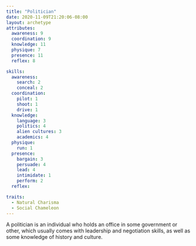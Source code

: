 ```yaml
---
title: "Politician"
date: 2020-11-09T21:20:06-08:00
layout: archetype
attributes:
  awareness: 9
  coordination: 9
  knowledge: 11
  physique: 7
  presence: 11
  reflex: 8

skills:
  awareness:
    search: 2
    conceal: 2
  coordination:
    pilot: 1
    shoot: 1
    drive: 1
  knowledge:
    language: 3
    politics: 4
    alien cultures: 3
    academics: 4
  physique:
    run: 1
  presence:
    bargain: 3
    persuade: 4
    lead: 4
    intimidate: 1
    perform: 2
  reflex:

traits:
  - Natural Charisma
  - Social Chameleon
---
```

A politician is an individual who holds an office in some government or other, which usually comes with leadership and negotiation skills, as well as some knowledge of history and culture. 

